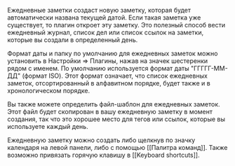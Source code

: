 Ежедневные заметки создаст новую заметку, которая будет автоматически названа текущей датой. Если такая заметка уже существует, то плагин откроет эту заметку. Это полезный способ вести ежедневный журнал, список дел или список ссылок на заметки, которые вы создали в определенный день.  

Формат даты и папку по умолчанию для ежедневных заметок можно установить в Настройки => Плагины, нажав на значек шестеренки рядом с именем.  По умолчанию используется формат даты "ГГГГГ-ММ-ДД" (формат ISO). Этот формат означает, что список ежедневных заметок, отсортированный в алфавитном порядке, будет также и в хронологическом порядке. 

Вы также можете определить файл-шаблон для ежедневных заметок. Этот файл будет скопирован в вашу ежедневную заметку в момент создания, так что это хорошее место для тегов или ссылок, которые вы используете каждый день.

Ежедневную заметку можно создать либо щелкнув по значку календаря на левой панели, либо с помощью [[Палитра команд]]. Также возможно привязать горячую клавишу в [[Keyboard shortcuts]].